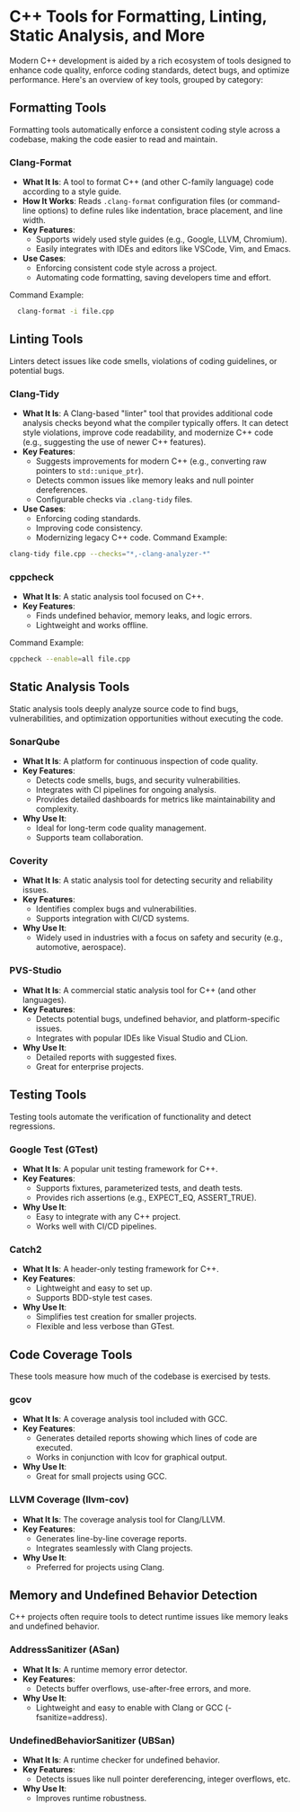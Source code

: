 # C++ Tools for Formatting, Linting, Static Analysis, and More

Modern C++ development is aided by a rich ecosystem of tools designed to enhance code quality, enforce coding standards, detect bugs, and optimize performance. Here's an overview of key tools, grouped by category:

## Formatting Tools

Formatting tools automatically enforce a consistent coding style across a codebase, making the code easier to read and maintain.

### Clang-Format
- **What It Is**: A tool to format C++ (and other C-family language) code according to a style guide.
- **How It Works**: Reads `.clang-format` configuration files (or command-line options) to define rules like indentation, brace placement, and line width.
- **Key Features**:
  - Supports widely used style guides (e.g., Google, LLVM, Chromium).
  - Easily integrates with IDEs and editors like VSCode, Vim, and Emacs.
- **Use Cases**:
  - Enforcing consistent code style across a project.
  - Automating code formatting, saving developers time and effort.

Command Example:

```bash
  clang-format -i file.cpp
```
## Linting Tools

Linters detect issues like code smells, violations of coding guidelines, or potential bugs.

### Clang-Tidy

- **What It Is**: A Clang-based "linter" tool that provides additional code analysis checks beyond what the compiler typically offers. It can detect style violations, improve code readability, and modernize C++ code (e.g., suggesting the use of newer C++ features).
- **Key Features**:
    - Suggests improvements for modern C++ (e.g., converting raw pointers to `std::unique_ptr`).
    - Detects common issues like memory leaks and null pointer dereferences.
    - Configurable checks via `.clang-tidy` files.
- **Use Cases**:
  - Enforcing coding standards.
  - Improving code consistency.
  - Modernizing legacy C++ code.
Command Example:

```bash
clang-tidy file.cpp --checks="*,-clang-analyzer-*"
```

### cppcheck

- **What It Is**: A static analysis tool focused on C++.
- **Key Features**:
  - Finds undefined behavior, memory leaks, and logic errors.
  - Lightweight and works offline.

Command Example:

```bash
cppcheck --enable=all file.cpp
```

## Static Analysis Tools

Static analysis tools deeply analyze source code to find bugs, vulnerabilities, and optimization opportunities without executing the code.

### SonarQube

- **What It Is**: A platform for continuous inspection of code quality.
- **Key Features**:
    - Detects code smells, bugs, and security vulnerabilities.
    - Integrates with CI pipelines for ongoing analysis.
    - Provides detailed dashboards for metrics like maintainability and complexity.
- **Why Use It**:
  - Ideal for long-term code quality management.
  - Supports team collaboration.

### Coverity

- **What It Is**: A static analysis tool for detecting security and reliability issues.
- **Key Features**:
    - Identifies complex bugs and vulnerabilities.
    - Supports integration with CI/CD systems.
- **Why Use It**:
  - Widely used in industries with a focus on safety and security (e.g., automotive, aerospace).

### PVS-Studio

- **What It Is**: A commercial static analysis tool for C++ (and other languages).
- **Key Features**:
    - Detects potential bugs, undefined behavior, and platform-specific issues.
    - Integrates with popular IDEs like Visual Studio and CLion.
- **Why Use It**:
  - Detailed reports with suggested fixes.
  - Great for enterprise projects.

## Testing Tools

Testing tools automate the verification of functionality and detect regressions.

### Google Test (GTest)

- **What It Is**: A popular unit testing framework for C++.
- **Key Features**:
  - Supports fixtures, parameterized tests, and death tests.
  - Provides rich assertions (e.g., EXPECT_EQ, ASSERT_TRUE).
- **Why Use It**:
  - Easy to integrate with any C++ project.
  - Works well with CI/CD pipelines.

### Catch2

- **What It Is**: A header-only testing framework for C++.
- **Key Features**:
  - Lightweight and easy to set up.
  - Supports BDD-style test cases.
- **Why Use It**:
  - Simplifies test creation for smaller projects.
  - Flexible and less verbose than GTest.

## Code Coverage Tools

These tools measure how much of the codebase is exercised by tests.

### gcov

- **What It Is**: A coverage analysis tool included with GCC.
- **Key Features**:
  - Generates detailed reports showing which lines of code are executed.
  - Works in conjunction with lcov for graphical output.
- **Why Use It**:
  - Great for small projects using GCC.

### LLVM Coverage (llvm-cov)

- **What It Is**: The coverage analysis tool for Clang/LLVM.
- **Key Features**:
  - Generates line-by-line coverage reports.
  - Integrates seamlessly with Clang projects.
- **Why Use It**:
  - Preferred for projects using Clang.

## Memory and Undefined Behavior Detection

C++ projects often require tools to detect runtime issues like memory leaks and undefined behavior.

### AddressSanitizer (ASan)

- **What It Is**: A runtime memory error detector.
- **Key Features**:
  - Detects buffer overflows, use-after-free errors, and more.
- **Why Use It**:
  - Lightweight and easy to enable with Clang or GCC (-fsanitize=address).

### UndefinedBehaviorSanitizer (UBSan)
- **What It Is**: A runtime checker for undefined behavior.
- **Key Features**:
  - Detects issues like null pointer dereferencing, integer overflows, etc.
- **Why Use It**:
  - Improves runtime robustness.